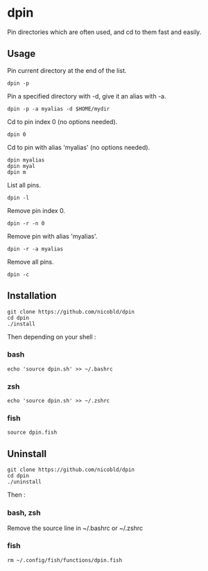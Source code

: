 # dpin

Pin directories which are often used, and cd to them fast and easily.

## Usage

Pin current directory at the end of the list.

	dpin -p

Pin a specified directory with -d, give it an alias with -a.

	dpin -p -a myalias -d $HOME/mydir

Cd to pin index 0 (no options needed).

	dpin 0
	
Cd to pin with alias 'myalias' (no options needed).

	dpin myalias
	dpin myal
	dpin m

List all pins.

	dpin -l

Remove pin index 0.

	dpin -r -n 0

Remove pin with alias 'myalias'.

	dpin -r -a myalias

Remove all pins.

	dpin -c

## Installation

	git clone https://github.com/nicobld/dpin
	cd dpin
	./install

Then depending on your shell :

### bash

	echo 'source dpin.sh' >> ~/.bashrc

### zsh

	echo 'source dpin.sh' >> ~/.zshrc

### fish

	source dpin.fish

## Uninstall

	git clone https://github.com/nicobld/dpin
	cd dpin
	./uninstall

Then :

### bash, zsh

Remove the source line in ~/.bashrc or ~/.zshrc

### fish

	rm ~/.config/fish/functions/dpin.fish